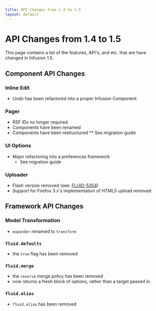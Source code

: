 ```yaml
---
title: API Changes from 1.4 to 1.5
layout: default
---
```


# API Changes from 1.4 to 1.5 #

This page contains a list of the features, API's, and etc. that are have changed in Infusion 1.5.

## Component API Changes ##

### Inline Edit ###

* Undo has been refactored into a proper Infusion Component

### Pager ###

* RSF IDs no longer required
* Components have been renamed
* Components have been restructured
** See migration guide

### UI Options ###

* Major refactoring into a preferences framework
    * See migration guide

### Uploader ###

* Flash version removed (see: [FLUID-5354](http://issues.fluidproject.org/browse/FLUID-5354))
* Support for Firefox 3.x's implementation of HTML5 upload removed

## Framework API Changes ##

### Model Transformation ###

* `expander` renamed to `transform`

### `fluid.defaults`

* the `true` flag has been removed

### `fluid.merge` ###

* the `reverse` merge policy has been removed
* now returns a fresh block of options, rather than a target passed in.

### `fluid.alias` ###

* `fluid.alias` has been removed

